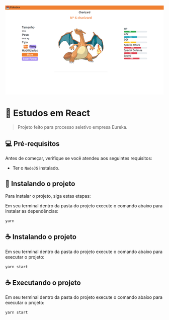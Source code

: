 ![](/printEurekaPokedex1.png)

# 📝 Estudos em React

> Projeto feito para processo seletivo empresa Eureka.

## 💻 Pré-requisitos

Antes de começar, verifique se você atendeu aos seguintes requisitos:

- Ter o `NodeJS` instalado.

## 🚀 Instalando o projeto

Para instalar o projeto, siga estas etapas:

Em seu terminal dentro da pasta do projeto execute o comando abaixo para instalar as dependências:

```
yarn
```

## ☕ Instalando o projeto

Em seu terminal dentro da pasta do projeto execute o comando abaixo para executar o projeto:

```
yarn start
```

## ☕ Executando o projeto

Em seu terminal dentro da pasta do projeto execute o comando abaixo para executar o projeto:

```
yarn start
```
